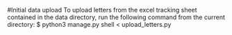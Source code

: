 #Initial data upload
To upload letters from the excel tracking sheet contained in the data directory, run the following command from the current directory:
$ python3 manage.py shell < upload_letters.py
